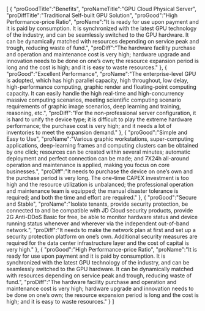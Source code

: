 [
	{
		"proGoodTitle":"Benefits",
		"proNameTitle":"GPU Cloud Physical Server",
		"proDiffTitle":"Traditional Self-built GPU Solution",
		"proGood":"High Performance-price Ratio",
		"proName":"It is ready for use upon payment and it is paid by consumption. It is synchronized with the latest GPU technology of the industry, and can be seamlessly switched to the GPU hardware. It can be dynamically matched with resources depending on service peak and trough, reducing waste of fund.",
		"proDiff":"The hardware facility purchase and operation and maintenance cost is very high; hardware upgrade and innovation needs to be done on one’s own; the resource expansion period is long and the cost is high; and it is easy to waste resources."
	},
	{
		"proGood":"Excellent Performance",
		"proName":"The enterprise-level GPU is adopted, which has high parallel capacity, high throughout, low delay, high-performance computing, graphic render and floating-point computing capacity. It can easily handle the high real-time and high-concurrency massive computing scenarios, meeting scientific computing scenario requirements of graphic image scenarios, deep learning and training, reasoning, etc.",
		"proDiff":"For the non-professional server configuration, it is hard to unify the device type; it is difficult to play the extreme hardware performance; the purchase cost is very high; and it needs a lot of inventories to meet the expansion demand."
	},
	{
		"proGood":"Simple and Easy to Use",
		"proName":"Various graphic workstations, super-computing applications, deep-learning frames and computing clusters can be obtained by one click; resources can be created within several minutes; automatic deployment and perfect connection can be made; and 7X24h all-around operation and maintenance is applied, making you focus on core businesses.",
		"proDiff":"It needs to purchase the device on one’s own and the purchase period is very long. The one-time CAPEX investment is too high and the resource utilization is unbalanced; the professional operation and maintenance team is equipped; the manual disaster tolerance is required; and both the time and effort are required."
	},
	{
		"proGood":"Secure and Stable",
		"proName":"Isolate tenants, provide security protection, be connected to and be compatible with JD Cloud security products, provide 2G Anti-DDoS Basic for free, be able to monitor hardware status and device running status whenever and wherever via the independent out-of-band network.",
		"proDiff":"It needs to make the network plan at first and set up a security protection platform on one’s own. Additional security measures are required for the data center infrastructure layer and the cost of capital is very high."
	},
	{
		"proGood":"High Performance-price Ratio",
		"proName":"It is ready for use upon payment and it is paid by consumption. It is synchronized with the latest GPU technology of the industry, and can be seamlessly switched to the GPU hardware. It can be dynamically matched with resources depending on service peak and trough, reducing waste of fund.",
		"proDiff":"The hardware facility purchase and operation and maintenance cost is very high; hardware upgrade and innovation needs to be done on one’s own; the resource expansion period is long and the cost is high; and it is easy to waste resources."
	}
]